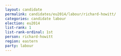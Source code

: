 ```yaml
---
layout: candidate
permalink: candidates/eu2014/labour/richard-howitt/
categories: candidate labour
election: eu2014
list-rank: 1
list-rank-ordinal: 1st
person: richard-howitt
region: eastern
party: labour
---
```

